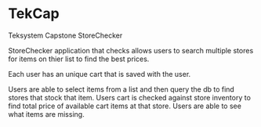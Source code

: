 # TekCap
Teksystem Capstone
StoreChecker

StoreChecker application that checks allows users to search multiple stores for items on thier list to find the best prices.

Each user has an unique cart that is saved with the user.

Users are able to select items from a list and then query the db to find stores that stock that item.  Users cart is checked against store inventory to find total  price of available cart items at that store.  Users are able to see what items are missing.

